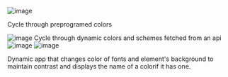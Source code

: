 ![image](https://github.com/user-attachments/assets/dcd7e985-1bc7-4747-a3d5-3b6ea9389b9e)

Cycle through preprogramed colors

![image](https://github.com/user-attachments/assets/844a33a4-b5e6-4dee-9b09-c9ec1bf1c9d8)
Cycle through dynamic colors and schemes fetched from an api 
![image](https://github.com/user-attachments/assets/2596f519-45d0-4a4b-ba0d-b5d1549f34b4) ![image](https://github.com/user-attachments/assets/e4b09e80-fd8b-4c6a-a62b-04be392dae95)


Dynamic app that changes color of fonts and element's background to maintain contrast and displays the name of a colorif it has one.
